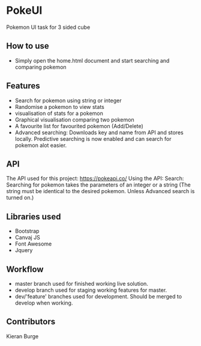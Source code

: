 # PokeUI
Pokemon UI task for 3 sided cube

## How to use 
- Simply open the home.html document and start searching and comparing pokemon

## Features
- Search for pokemon using string or integer
- Randomise a pokemon to view stats
- visualisation of stats for a pokemon 
- Graphical visualisation comparing two pokemon
- A favourite list for favourited pokemon (Add/Delete)
- Advanced searching: Downloads key and name from API and stores locally. Predictive searching is now enabled and can search for pokemon alot easier. 

## API
The API used for this project: https://pokeapi.co/
Using the API:
Search: Searching for pokemon takes the parameters of an integer or a string (The string must be identical to the desired pokemon. Unless Advanced search is turned on.)

## Libraries used
- Bootstrap
- Canvaj JS
- Font Awesome 
- Jquery 

## Workflow 
- master branch used for finished working live solution.
- develop branch used for staging working features for master.
- dev/'feature' branches used for development. Should be merged to develop when working.

## Contributors 
Kieran Burge
